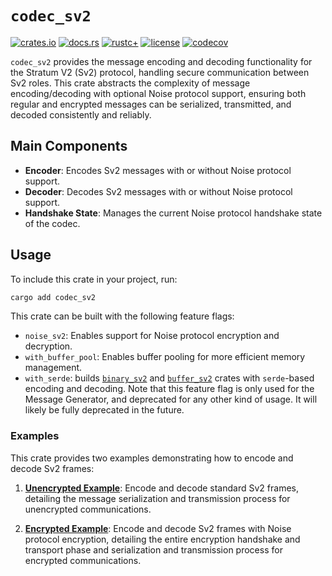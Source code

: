 # `codec_sv2`

[![crates.io](https://img.shields.io/crates/v/codec_sv2.svg)](https://crates.io/crates/codec_sv2)
[![docs.rs](https://docs.rs/codec_sv2/badge.svg)](https://docs.rs/codec_sv2)
[![rustc+](https://img.shields.io/badge/rustc-1.75.0%2B-lightgrey.svg)](https://blog.rust-lang.org/2023/12/28/Rust-1.75.0.html)
[![license](https://img.shields.io/badge/license-MIT%2FApache--2.0-blue.svg)](https://github.com/stratum-mining/stratum/blob/main/LICENSE.md)
[![codecov](https://codecov.io/gh/stratum-mining/stratum/branch/main/graph/badge.svg?flag=codec_sv2-coverage)](https://codecov.io/gh/stratum-mining/stratum)

`codec_sv2` provides the message encoding and decoding functionality for the Stratum V2 (Sv2)
protocol, handling secure communication between Sv2 roles. This crate abstracts the complexity of
message encoding/decoding with optional Noise protocol support, ensuring both regular and encrypted
messages can be serialized, transmitted, and decoded consistently and reliably.

## Main Components

- **Encoder**: Encodes Sv2 messages with or without Noise protocol support.
- **Decoder**: Decodes Sv2 messages with or without Noise protocol support.
- **Handshake State**: Manages the current Noise protocol handshake state of the codec.


## Usage

To include this crate in your project, run:

```bash
cargo add codec_sv2
```

This crate can be built with the following feature flags:

- `noise_sv2`: Enables support for Noise protocol encryption and decryption.
- `with_buffer_pool`: Enables buffer pooling for more efficient memory management.
- `with_serde`: builds [`binary_sv2`](https://crates.io/crates/binary_sv2) and
  [`buffer_sv2`](https://crates.io/crates/buffer_sv2) crates with `serde`-based encoding and
  decoding. Note that this feature flag is only used for the Message Generator, and deprecated
  for any other kind of usage. It will likely be fully deprecated in the future.

### Examples

This crate provides two examples demonstrating how to encode and decode Sv2 frames:

1. **[Unencrypted Example](https://github.com/stratum-mining/stratum/blob/main/protocols/v2/codec-sv2/examples/unencrypted.rs)**:
   Encode and decode standard Sv2 frames, detailing the message serialization and transmission
   process for unencrypted communications.

2. **[Encrypted Example](https://github.com/stratum-mining/stratum/blob/main/protocols/v2/codec-sv2/examples/encrypted.rs)**:
   Encode and decode Sv2 frames with Noise protocol encryption, detailing the entire encryption
   handshake and transport phase and serialization and transmission process for encrypted
   communications.
